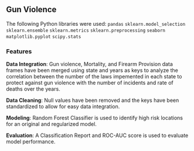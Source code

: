 ## Gun Violence

The following Python libraries were used:
`pandas`
`sklearn.model_selection`
`sklearn.ensemble`
`sklearn.metrics`
`sklearn.preprocessing`
`seaborn`
`matplotlib.pyplot`
`scipy.stats`

### Features
**Data Integration**: Gun violence, Mortality, and Firearm Provision data frames have been merged using state and years as keys to analyze the correlation between the number of the laws impemented in each state to protect against gun violence with the number of incidents and rate of deaths over the years. 

**Data Cleaning**: Null values have been removed and the keys have been standardized to allow for easy data integration.

**Modeling**: Random Forest Classifier is used to identify high risk locations for an original and regularized model.

**Evaluation**: A Classification Report and ROC-AUC score is used to evaluate model performance.
